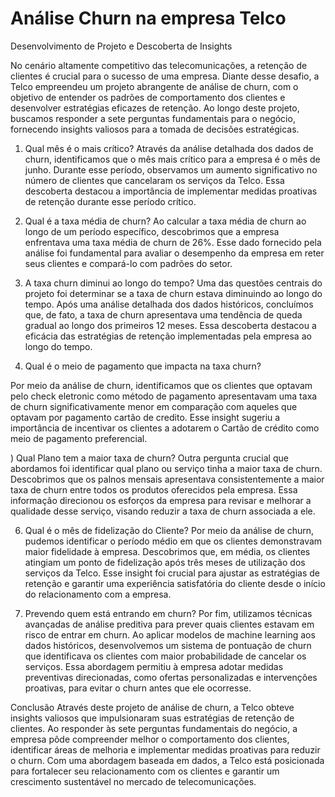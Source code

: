 # Análise Churn na empresa Telco
Desenvolvimento de Projeto e Descoberta de Insights 

No cenário altamente competitivo das telecomunicações, a retenção de clientes é crucial para o sucesso de uma empresa. Diante desse desafio, a Telco empreendeu um projeto abrangente de análise de churn, com o objetivo de entender os padrões de comportamento dos clientes e desenvolver estratégias eficazes de retenção. Ao longo deste projeto, buscamos responder a sete perguntas fundamentais para o negócio, fornecendo insights valiosos para a tomada de decisões estratégicas. 

1) Qual mês é o mais crítico? 
Através da análise detalhada dos dados de churn, identificamos que o mês mais crítico para a empresa é o mês de junho. Durante esse período, observamos um aumento significativo no número de clientes que cancelaram os serviços da Telco. Essa descoberta destacou a importância de implementar medidas proativas de retenção durante esse período crítico. 

2) Qual é a taxa média de churn? 
Ao calcular a taxa média de churn ao longo de um período específico, descobrimos que a empresa enfrentava uma taxa média de churn de 26%. Esse dado fornecido pela análise foi fundamental para avaliar o desempenho da empresa em reter seus clientes e compará-lo com padrões do setor. 

3) A taxa churn diminui ao longo do tempo? 
Uma das questões centrais do projeto foi determinar se a taxa de churn estava diminuindo ao longo do tempo. Após uma análise detalhada dos dados históricos, concluímos que, de fato, a taxa de churn apresentava uma tendência de queda gradual ao longo dos primeiros 12 meses. Essa descoberta destacou a eficácia das estratégias de retenção implementadas pela empresa ao longo do tempo. 

4) Qual é o meio de pagamento que impacta na taxa churn? 

Por meio da análise de churn, identificamos que os clientes que optavam pelo check eletronic como método de pagamento apresentavam uma taxa de churn significativamente menor em comparação com aqueles que optavam por pagamento cartão de credito. Esse insight sugeriu a importância de incentivar os clientes a adotarem o Cartão de crédito como meio de pagamento preferencial. 

) Qual Plano tem a maior taxa de churn? 
Outra pergunta crucial que abordamos foi identificar qual plano ou serviço tinha a maior taxa de churn. Descobrimos que os palnos mensais apresentava consistentemente a maior taxa de churn entre todos os produtos oferecidos pela empresa. Essa informação direcionou os esforços da empresa para revisar e melhorar a qualidade desse serviço, visando reduzir a taxa de churn associada a ele. 

6) Qual é o mês de fidelização do Cliente? 
Por meio da análise de churn, pudemos identificar o período médio em que os clientes demonstravam maior fidelidade à empresa. Descobrimos que, em média, os clientes atingiam um ponto de fidelização após três meses de utilização dos serviços da Telco. Esse insight foi crucial para ajustar as estratégias de retenção e garantir uma experiência satisfatória do cliente desde o início do relacionamento com a empresa. 

7) Prevendo quem está entrando em churn? 
Por fim, utilizamos técnicas avançadas de análise preditiva para prever quais clientes estavam em risco de entrar em churn. Ao aplicar modelos de machine learning aos dados históricos, desenvolvemos um sistema de pontuação de churn que identificava os clientes com maior probabilidade de cancelar os serviços. Essa abordagem permitiu à empresa adotar medidas preventivas direcionadas, como ofertas personalizadas e intervenções proativas, para evitar o churn antes que ele ocorresse. 

Conclusão
Através deste projeto de análise de churn, a Telco obteve insights valiosos que impulsionaram suas estratégias de retenção de clientes. Ao responder às sete perguntas fundamentais do negócio, a empresa pôde compreender melhor o comportamento dos clientes, identificar áreas de melhoria e implementar medidas proativas para reduzir o churn. Com uma abordagem baseada em dados, a Telco está posicionada para fortalecer seu relacionamento com os clientes e garantir um crescimento sustentável no mercado de telecomunicações. 

 
